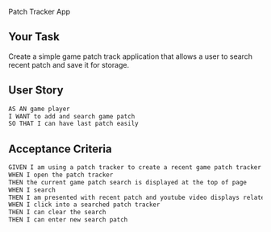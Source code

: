Patch Tracker App

## Your Task

Create a simple game patch track application that allows a user to search recent patch and save it for storage. 


## User Story

```md
AS AN game player 
I WANT to add and search game patch 
SO THAT I can have last patch easily
```

## Acceptance Criteria

```md
GIVEN I am using a patch tracker to create a recent game patch tracker
WHEN I open the patch tracker
THEN the current game patch search is displayed at the top of page
WHEN I search 
THEN I am presented with recent patch and youtube video displays related video for user
WHEN I click into a searched patch tracker 
THEN I can clear the search
THEN I can enter new search patch

```
```
```